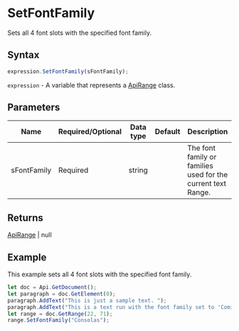 # SetFontFamily

Sets all 4 font slots with the specified font family.

## Syntax

```javascript
expression.SetFontFamily(sFontFamily);
```

`expression` - A variable that represents a [ApiRange](../ApiRange.md) class.

## Parameters

| **Name** | **Required/Optional** | **Data type** | **Default** | **Description** |
| ------------- | ------------- | ------------- | ------------- | ------------- |
| sFontFamily | Required | string |  | The font family or families used for the current text Range. |

## Returns

[ApiRange](../../ApiRange/ApiRange.md) | null

## Example

This example sets all 4 font slots with the specified font family.

```javascript
let doc = Api.GetDocument();
let paragraph = doc.GetElement(0);
paragraph.AddText("This is just a sample text. ");
paragraph.AddText("This is a text run with the font family set to 'Comic Sans MS'.");
let range = doc.GetRange(22, 71);
range.SetFontFamily("Consolas");
```

